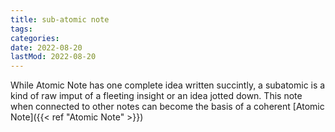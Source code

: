 ```yaml
---
title: sub-atomic note
tags:
categories:
date: 2022-08-20
lastMod: 2022-08-20
---
```

While Atomic Note has one complete idea written succintly, a subatomic is a kind of raw imput of a fleeting insight or an idea jotted down. This note when connected to other notes can become the basis of a coherent [Atomic Note]({{< ref "Atomic Note" >}})
